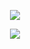 <p align="center">
<img src="https://files.catbox.moe/t4lw7k.png"/>
</p>

<p align="center">
<img src="https://files.catbox.moe/pidwi9.png"/>
</p>
